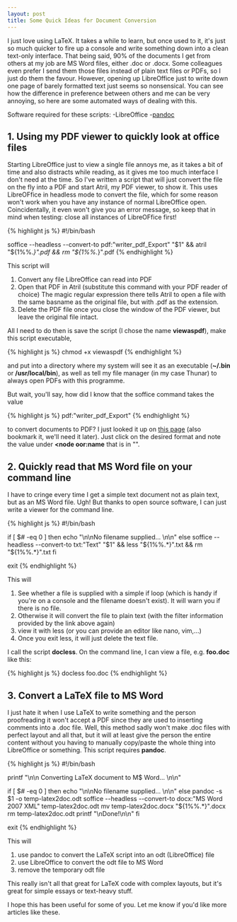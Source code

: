 ```yaml
---
layout: post
title: Some Quick Ideas for Document Conversion
---
```


I just love using LaTeX. It takes a while to learn, but once used to it, it's just so much quicker to fire up a console and write something down into a clean text-only interface. That being said, 90% of the documents I get from others at my job are MS Word files, either .doc or .docx. Some colleagues even prefer I send them those files instead of plain text files or PDFs, so I just do them the favour. However, opening up LibreOffice just to write down one page of barely formatted text just seems so nonsensical. You can see how the difference in preference between others and me can be very annoying, so here are some automated ways of dealing with this.

Software required for these scripts:
-LibreOffice
-<a href="http://pandoc.org/">pandoc</a>


## 1. Using my PDF viewer to quickly look at office files

Starting LibreOffice just to view a single file annoys me, as it takes a bit of time and also distracts while reading, as it gives me too much interface I don't need at the time. So I've written a script that will just convert the file on the fly into a PDF and start Atril, my PDF viewer, to show it. This uses LibreOFfice in headless mode to convert the file, which for some reason won't work when you have any instance of normal LibreOffice open. Coincidentally, it even won't give you an error message, so keep that in mind when testing: close all instances of LibreOFfice first!

{% highlight js %}
#!/bin/bash

soffice --headless --convert-to pdf:"writer_pdf_Export" "$1" && 
atril "${1%%.*}".pdf &&
rm "${1%%.*}".pdf
{% endhighlight %}

This script will

1. Convert any file LibreOffice can read into PDF
2. Open that PDF in Atril (substitute this command with your PDF reader of choice)
The magic regular expression there tells Atril to open a file with the same basname as the original file, but with .pdf as the extension.
3. Delete the PDF file once you close the window of the PDF viewer, but leave the original file intact.

All I need to do then is save the script (I chose the name **viewaspdf**), make this script executable, 

{% highlight js %}
chmod +x viewaspdf
{% endhighlight %}

and put into a directory where my system will see it as an executable (**~/.bin** or **/usr/local/bin**), as well as tell my file manager (in my case Thunar) to always open PDFs with this programme.

But wait, you'll say, how did I know that the soffice command takes the value

{% highlight js %}
pdf:"writer_pdf_Export"
{% endhighlight %}

to convert documents to PDF? I just looked it up on <a href="https://cgit.freedesktop.org/libreoffice/core/tree/filter/source/config/fragments/filters"> this page</a> (also bookmark it, we'll need it later). Just click on the desired format and note the value under **<node oor:name** that is in "".


## 2. Quickly read that MS Word file on your command line

I have to cringe every time I get a simple text document not as plain text, but as an MS Word file. Ugh! But thanks to open source software, I can just write a viewer for the command line.

{% highlight js %}
#!/bin/bash

if [ $# -eq 0 ]
  then
    echo "\n\nNo filename supplied... \n\n"
  else
    soffice --headless --convert-to txt:"Text" "$1" &&
    less "${1%%.*}".txt &&
    rm "${1%%.*}".txt
fi

exit
{% endhighlight %}

This will

1. See whether a file is supplied with a simple if loop (which is handy if you're on a console and the filename doesn't exist). It will warn you if there is no file.
2. Otherwise it will convert the file to plain text (with the filter information provided by the link above again) 
3. view it with less (or you can provide an editor like nano, vim,...)
4. Once you exit less, it will just delete the text file.

I call the script **docless**. On the command line, I can view a file, e.g. **foo.doc** like this:

{% highlight js %}
docless foo.doc
{% endhighlight %}


## 3. Convert a LaTeX file to MS Word

I just hate it when I use LaTeX to write something and the person proofreading it won't accept a PDF since they are used to inserting comments into a .doc file. Well, this method sadly won't make .doc files with perfect layout and all that, but it will at least give the person the entire content without you having to manually copy/paste the whole thing into LibreOffice or something. This script requires **pandoc**.

{% highlight js %}
#!/bin/bash

printf "\n\n Converting LaTeX document to M$ Word... \n\n"

if [ $# -eq 0 ]
  then
    echo "\n\nNo filename supplied... \n\n"
  else
    pandoc -s $1 -o temp-latex2doc.odt
    soffice --headless --convert-to docx:"MS Word 2007 XML" temp-latex2doc.odt
    mv temp-latex2doc.docx "${1%%.*}".docx
    rm temp-latex2doc.odt
    printf "\nDone!\n\n"
fi

exit
{% endhighlight %}

This will

1. use pandoc to convert the LaTeX script into an odt (LibreOffice) file
2. use LibreOffice to convert the odt file to MS Word
3. remove the temporary odt file

This really isn't all that great for LaTeX code with complex layouts, but it's great for simple essays or text-heavy stuff.

I hope this has been useful for some of you. Let me know if you'd like more articles like these.

